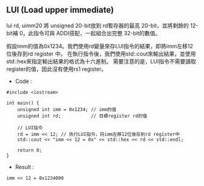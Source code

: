 ## LUI (Load upper immediate)
lui rd, uimm20
將 unsigned 20-bit放到 rd暫存器的最高 20-bit，並將剩餘的 12-bit補 0，此指令可與 ADDI搭配，一起組合出完整 32-bit的數值。

假設imm的值為0x1234。我們使用rd變量來存LUI指令的結果，即將imm左移12位後存到rd register 中。
在執行指令後，我們使用std::cout來輸出結果，並使用std::hex來指定輸出結果的格式為十六進制。
需要注意的是，LUI指令不需要讀取register的值，因此沒有使用rs1 register。
* Code :
```
#include <iostream>

int main() {
    unsigned int imm = 0x1234; // imm的值
    unsigned int rd;           // 目標register rd的值

    // LUI指令
    rd = imm << 12; // 执行LUI指令，将imm左移12位後存到rd register中
    std::cout << "imm << 12 = 0x" << std::hex << rd << std::endl;

    return 0;
}
```


* Result :
```
imm << 12 = 0x1234000
```
